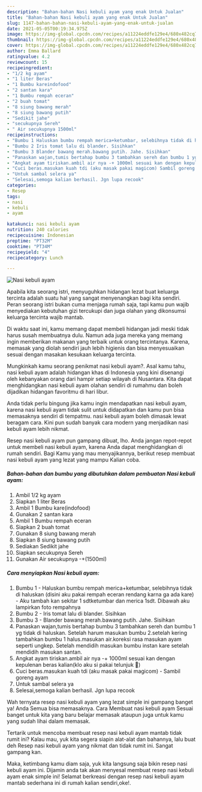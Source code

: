 ```yaml
---
description: "Bahan-bahan Nasi kebuli ayam yang enak Untuk Jualan"
title: "Bahan-bahan Nasi kebuli ayam yang enak Untuk Jualan"
slug: 1147-bahan-bahan-nasi-kebuli-ayam-yang-enak-untuk-jualan
date: 2021-05-05T00:19:34.975Z
image: https://img-global.cpcdn.com/recipes/a11224eddfe129e4/680x482cq70/nasi-kebuli-ayam-foto-resep-utama.jpg
thumbnail: https://img-global.cpcdn.com/recipes/a11224eddfe129e4/680x482cq70/nasi-kebuli-ayam-foto-resep-utama.jpg
cover: https://img-global.cpcdn.com/recipes/a11224eddfe129e4/680x482cq70/nasi-kebuli-ayam-foto-resep-utama.jpg
author: Emma Ballard
ratingvalue: 4.2
reviewcount: 15
recipeingredient:
- "1/2 kg ayam"
- "1 liter Beras"
- "1 Bumbu kareindofood"
- "2 santan kara"
- "1 Bumbu rempah eceran"
- "2 buah tomat"
- "8 siung bawang merah"
- "8 siung bawang putih"
- "Sedikit jahe"
- "secukupnya Sereh"
- " Air secukupnya 1500ml"
recipeinstructions:
- "Bumbu 1 Haluskan bumbu rempah merica+ketumbar, selebihnya tidak di haluskan (disini aku pakai rempah eceran rendang karna ga ada kare)  Aku tambah kan sekitar 1 sdtketumbar dan merica 1sdt. Dibawah aku lampirkan foto rempahnya"
- "Bumbu 2 Iris tomat lalu di blander. Sisihkan"
- "Bumbu 3 Blander bawang merah.bawang putih. Jahe. Sisihkan"
- "Panaskan wajan,tumis bertahap bumbu 3 tambahkan sereh dan bumbu 1 yg tidak di haluskan. Setelah harum masukan bumbu 2.setelah kering tambahkan bumbu 1 halus.masukan air.koreksi rasa masukan ayam seperti ungkep. Setelah mendidih masukan bumbu instan kare setelah mendidih masukan santan."
- "Angkat ayam tiriskan.ambil air nya -+ 1000ml sesuai kan dengan kepulenan beras kalian(klo aku si pakai telunjuk 🤭)"
- "Cuci beras.masukan kuah tdi (aku masak pakai magicom) Sambil goreng ayam"
- "Untuk sambal selera ya"
- "Selesai,semoga kalian berhasil. Jgn lupa recook"
categories:
- Resep
tags:
- nasi
- kebuli
- ayam

katakunci: nasi kebuli ayam 
nutrition: 240 calories
recipecuisine: Indonesian
preptime: "PT32M"
cooktime: "PT34M"
recipeyield: "4"
recipecategory: Lunch

---
```



![Nasi kebuli ayam](https://img-global.cpcdn.com/recipes/a11224eddfe129e4/680x482cq70/nasi-kebuli-ayam-foto-resep-utama.jpg)

Apabila kita seorang istri, menyuguhkan hidangan lezat buat keluarga tercinta adalah suatu hal yang sangat menyenangkan bagi kita sendiri. Peran seorang istri bukan cuma menjaga rumah saja, tapi kamu pun wajib menyediakan kebutuhan gizi tercukupi dan juga olahan yang dikonsumsi keluarga tercinta wajib mantab.

Di waktu  saat ini, kamu memang dapat membeli hidangan jadi meski tidak harus susah membuatnya dulu. Namun ada juga mereka yang memang ingin memberikan makanan yang terbaik untuk orang tercintanya. Karena, memasak yang diolah sendiri jauh lebih higienis dan bisa menyesuaikan sesuai dengan masakan kesukaan keluarga tercinta. 



Mungkinkah kamu seorang penikmat nasi kebuli ayam?. Asal kamu tahu, nasi kebuli ayam adalah hidangan khas di Indonesia yang kini disenangi oleh kebanyakan orang dari hampir setiap wilayah di Nusantara. Kita dapat menghidangkan nasi kebuli ayam olahan sendiri di rumahmu dan boleh dijadikan hidangan favoritmu di hari libur.

Anda tidak perlu bingung jika kamu ingin mendapatkan nasi kebuli ayam, karena nasi kebuli ayam tidak sulit untuk didapatkan dan kamu pun bisa memasaknya sendiri di tempatmu. nasi kebuli ayam boleh dimasak lewat beragam cara. Kini pun sudah banyak cara modern yang menjadikan nasi kebuli ayam lebih nikmat.

Resep nasi kebuli ayam pun gampang dibuat, lho. Anda jangan repot-repot untuk membeli nasi kebuli ayam, karena Anda dapat menghidangkan di rumah sendiri. Bagi Kamu yang mau menyajikannya, berikut resep membuat nasi kebuli ayam yang lezat yang mampu Kalian coba.

<!--inarticleads1-->

##### Bahan-bahan dan bumbu yang dibutuhkan dalam pembuatan Nasi kebuli ayam:

1. Ambil 1/2 kg ayam
1. Siapkan 1 liter Beras
1. Ambil 1 Bumbu kare(indofood)
1. Gunakan 2 santan kara
1. Ambil 1 Bumbu rempah eceran
1. Siapkan 2 buah tomat
1. Gunakan 8 siung bawang merah
1. Siapkan 8 siung bawang putih
1. Sediakan Sedikit jahe
1. Siapkan secukupnya Sereh
1. Gunakan  Air secukupnya -+(1500ml)




<!--inarticleads2-->

##### Cara menyiapkan Nasi kebuli ayam:

1. Bumbu 1 - Haluskan bumbu rempah merica+ketumbar, selebihnya tidak di haluskan (disini aku pakai rempah eceran rendang karna ga ada kare)  - Aku tambah kan sekitar 1 sdtketumbar dan merica 1sdt. Dibawah aku lampirkan foto rempahnya
1. Bumbu 2 - Iris tomat lalu di blander. Sisihkan
1. Bumbu 3 - Blander bawang merah.bawang putih. Jahe. Sisihkan
1. Panaskan wajan,tumis bertahap bumbu 3 tambahkan sereh dan bumbu 1 yg tidak di haluskan. Setelah harum masukan bumbu 2.setelah kering tambahkan bumbu 1 halus.masukan air.koreksi rasa masukan ayam seperti ungkep. Setelah mendidih masukan bumbu instan kare setelah mendidih masukan santan.
1. Angkat ayam tiriskan.ambil air nya -+ 1000ml sesuai kan dengan kepulenan beras kalian(klo aku si pakai telunjuk 🤭)
1. Cuci beras.masukan kuah tdi (aku masak pakai magicom) - Sambil goreng ayam
1. Untuk sambal selera ya
1. Selesai,semoga kalian berhasil. Jgn lupa recook




Wah ternyata resep nasi kebuli ayam yang lezat simple ini gampang banget ya! Anda Semua bisa memasaknya. Cara Membuat nasi kebuli ayam Sesuai banget untuk kita yang baru belajar memasak ataupun juga untuk kamu yang sudah lihai dalam memasak.

Tertarik untuk mencoba membuat resep nasi kebuli ayam mantab tidak rumit ini? Kalau mau, yuk kita segera siapin alat-alat dan bahannya, lalu buat deh Resep nasi kebuli ayam yang nikmat dan tidak rumit ini. Sangat gampang kan. 

Maka, ketimbang kamu diam saja, yuk kita langsung saja bikin resep nasi kebuli ayam ini. Dijamin anda tak akan menyesal membuat resep nasi kebuli ayam enak simple ini! Selamat berkreasi dengan resep nasi kebuli ayam mantab sederhana ini di rumah kalian sendiri,oke!.

